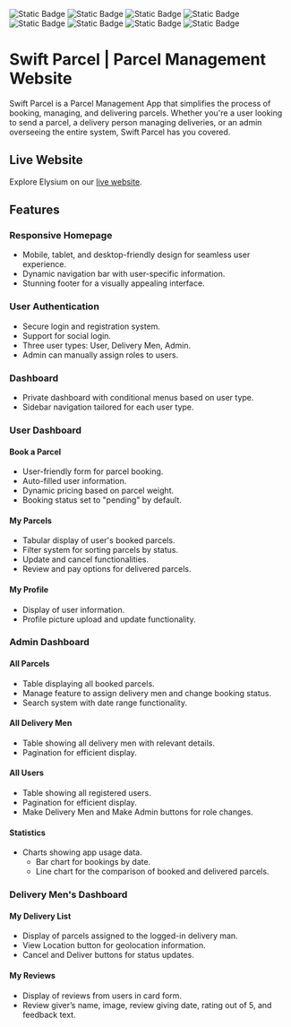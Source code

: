 
![Static Badge](https://img.shields.io/badge/Swift-Parcel-blue)
![Static Badge](https://img.shields.io/badge/React-JS-cyan)
![Static Badge](https://img.shields.io/badge/JavaScript-ES6-green)
![Static Badge](https://img.shields.io/badge/HTML-5-orange)
![Static Badge](https://img.shields.io/badge/tailwind-css-blue)
![Static Badge](https://img.shields.io/badge/Firebase-Auth-orange)
![Static Badge](https://img.shields.io/badge/Mongo-DB-green)
![Static Badge](https://img.shields.io/badge/Vercel-Server-white)




# Swift Parcel | Parcel Management Website

Swift Parcel is a Parcel Management App that simplifies the process of booking, managing, and delivering parcels. Whether you're a user looking to send a parcel, a delivery person managing deliveries, or an admin overseeing the entire system, Swift Parcel has you covered.

## Live Website

Explore Elysium on our [live website](https://swift-parcel-35948.web.app).

## Features

### Responsive Homepage

- Mobile, tablet, and desktop-friendly design for seamless user experience.
- Dynamic navigation bar with user-specific information.
- Stunning footer for a visually appealing interface.

### User Authentication

- Secure login and registration system.
- Support for social login.
- Three user types: User, Delivery Men, Admin.
- Admin can manually assign roles to users.

### Dashboard

- Private dashboard with conditional menus based on user type.
- Sidebar navigation tailored for each user type.

### User Dashboard

#### Book a Parcel

- User-friendly form for parcel booking.
- Auto-filled user information.
- Dynamic pricing based on parcel weight.
- Booking status set to "pending" by default.

#### My Parcels

- Tabular display of user's booked parcels.
- Filter system for sorting parcels by status.
- Update and cancel functionalities.
- Review and pay options for delivered parcels.

#### My Profile

- Display of user information.
- Profile picture upload and update functionality.

### Admin Dashboard

#### All Parcels

- Table displaying all booked parcels.
- Manage feature to assign delivery men and change booking status.
- Search system with date range functionality.

#### All Delivery Men

- Table showing all delivery men with relevant details.
- Pagination for efficient display.

#### All Users

- Table showing all registered users.
- Pagination for efficient display.
- Make Delivery Men and Make Admin buttons for role changes.

#### Statistics

- Charts showing app usage data.
  - Bar chart for bookings by date.
  - Line chart for the comparison of booked and delivered parcels.

### Delivery Men's Dashboard

#### My Delivery List

- Display of parcels assigned to the logged-in delivery man.
- View Location button for geolocation information.
- Cancel and Deliver buttons for status updates.

#### My Reviews

- Display of reviews from users in card form.
- Review giver’s name, image, review giving date, rating out of 5, and feedback text.